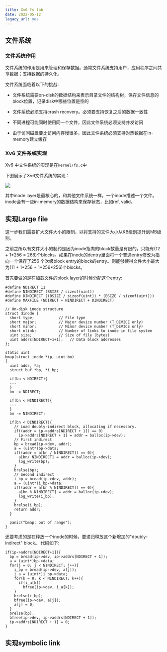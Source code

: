 ```yaml
---
title: Xv6 fs lab
date: 2022-05-12
legacy_url: yes
---
```


## 文件系统

### 文件系统作用

文件系统的作用是用来管理和保存数据。通常文件系统支持用户，应用程序之间共享数据；支持数据的持久化。

文件系统面临着以下的挑战:

* 文件系统需要on-disk的数据结构来表示目录文件的结构树，保存文件信息的block位置，记录disk中哪些位置是空的

* 文件系统必须支持crash recovery。必须要支持恢复之后的数据一致性

* 不同进程可能同时使用同一个文件，因此文件系统必须支持并发访问

* 由于访问磁盘要比访问内存慢很多，因此文件系统必须支持对热数据在in-memory建立缓存

### Xv6 文件系统实现

Xv6 中文件系统的实现是在`kernel/fs.c`中

下图展示了Xv6文件系统的实现：

![](../static/fs_layer_xv6.png)

其中inode layer是最核心的，和其他文件系统一样，一个inode描述一个文件。inode会有一些in-memory的数据结构来保存状态，比如ref, valid。

## 实现Large file

这一步我们需要扩大文件大小的限制，以将支持的文件大小从KB级别提升到MB级别。

之前之所以有文件大小的制约是因为inode指向的block数量是有限的，只能有(12 + 1\*256 = 268)个blocks。如果在inode的dentry里面将一个普通entry修改为指向一个保存了256 个次级block entry的block的entry。则能够使得文件大小最大为(11 + 1\*256 + 1\*256\*256)个blocks。

首先要做的是在加载文件的block layer的时候分配这个entry:

```
#define NDIRECT 11
#define NINDIRECT (BSIZE / sizeof(uint))
#define DINDIRECT ((BSIZE / sizeof(uint)) * (BSIZE / sizeof(uint)))
#define MAXFILE (NDIRECT + NINDIRECT + DINDIRECT)

// On-disk inode structure
struct dinode {
  short type;           // File type
  short major;          // Major device number (T_DEVICE only)
  short minor;          // Minor device number (T_DEVICE only)
  short nlink;          // Number of links to inode in file system
  uint size;            // Size of file (bytes)
  uint addrs[NDIRECT+1+1];   // Data block addresses
};

static uint
bmap(struct inode *ip, uint bn)
{
  uint addr, *a;
  struct buf *bp, *i_bp;

  if(bn < NDIRECT){
  ---
  }
  bn -= NDIRECT;

  if(bn < NINDIRECT){
  ---
  }
  bn -= NINDIRECT;

  if(bn < DINDIRECT){
    // Load doubly-indirect block, allocating if necessary.
    if((addr = ip->addrs[NDIRECT + 1]) == 0)
      ip->addrs[NDIRECT + 1] = addr = balloc(ip->dev);
    // First indirect
    bp = bread(ip->dev, addr);
    a = (uint*)bp->data;
    if((addr = a[bn / NINDIRECT]) == 0){
      a[bn/ NINDIRECT] = addr = balloc(ip->dev);
      log_write(bp);
    }
    brelse(bp);
    // Second indirect
    i_bp = bread(ip->dev, addr);
    a = (uint*)i_bp->data;
    if((addr = a[bn % NINDIRECT]) == 0){
      a[bn % NINDIRECT] = addr = balloc(ip->dev);
      log_write(i_bp);
    }
    brelse(i_bp);
    return addr;
  }

  panic("bmap: out of range");
}
```

还要考虑的是在释放一个inode的时候，要递归释放这个新增加的"doubly-indirect" block。
代码如下:

```
if(ip->addrs[NDIRECT+1]){
  bp = bread(ip->dev, ip->addrs[NDIRECT + 1]);
  a = (uint*)bp->data;
  for(j = 0; j < NINDIRECT; j++){
    i_bp = bread(ip->dev, a[j]);
    i_a = (uint*)i_bp->data;
    for(k = 0; k < NINDIRECT; k++){
      if(i_a[k])
        bfree(ip->dev, i_a[k]);
    }
    brelse(i_bp);
    bfree(ip->dev, a[j]);
    a[j] = 0;
  }
  brelse(bp);
  bfree(ip->dev, ip->addrs[NDIRECT + 1]);
  ip->addrs[NDIRECT + 1] = 0;
}
```

## 实现symbolic link
